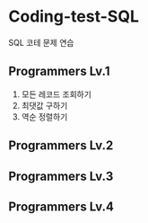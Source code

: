 # Coding-test-SQL
SQL 코테 문제 연습


## Programmers Lv.1
1. 모든 레코드 조회하기
2. 최댓값 구하기
3. 역순 정렬하기


## Programmers Lv.2



## Programmers Lv.3



## Programmers Lv.4